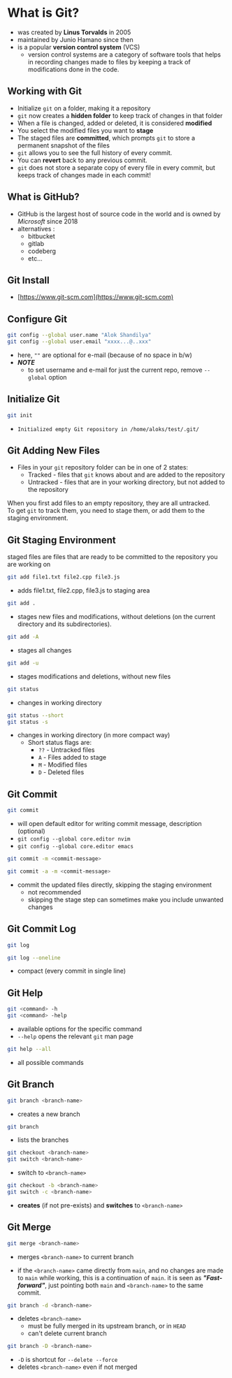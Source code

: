 # What is Git?

- was created by **Linus Torvalds** in 2005
- maintained by Junio Hamano since then
- is a popular **version control system** (VCS)
  - version control systems are a category of software tools that helps in recording changes made to files by keeping a track of modifications done in the code.

## Working with Git

- Initialize `git` on a folder, making it a repository
- `git` now creates a **hidden folder** to keep track of changes in that folder
- When a file is changed, added or deleted, it is considered **modified**
- You select the modified files you want to **stage**
- The staged files are **committed**, which prompts `git` to store a permanent snapshot of the files
- `git` allows you to see the full history of every commit.
- You can **revert** back to any previous commit.
- `git` does not store a separate copy of every file in every commit, but keeps track of changes made in each commit!

## What is GitHub?

- GitHub is the largest host of source code in the world and is owned by _Microsoft_ since 2018
- alternatives :
  - bitbucket
  - gitlab
  - codeberg
  - etc...

## Git Install

- [https://www.git-scm.com](https://www.git-scm.com)

## Configure Git

```sh
git config --global user.name "Alok Shandilya"
git config --global user.email "xxxx...@..xxx"
```

- here, `""` are optional for e-mail (because of no space in b/w)
- **_NOTE_**
  - to set username and e-mail for just the current repo, remove `--global` option

## Initialize Git

```sh
git init
```

- `Initialized empty Git repository in /home/aloks/test/.git/`

## Git Adding New Files

- Files in your `git` repository folder can be in one of 2 states:
  - Tracked - files that `git` knows about and are added to the repository
  - Untracked - files that are in your working directory, but not added to the repository

When you first add files to an empty repository, they are all untracked.  
To get `git` to track them, you need to stage them, or add them to the staging environment.

## Git Staging Environment

staged files are files that are ready to be committed to the repository you are working on

```sh
git add file1.txt file2.cpp file3.js
```

- adds file1.txt, file2.cpp, file3.js to staging area

```sh
git add .
```

- stages new files and modifications, without deletions (on the current directory and its subdirectories).

```sh
git add -A
```

- stages all changes

```sh
git add -u
```

- stages modifications and deletions, without new files

```sh
git status
```

- changes in working directory

```sh
git status --short
git status -s
```

- changes in working directory (in more compact way)
  - Short status flags are:
    - `??` - Untracked files
    - `A` - Files added to stage
    - `M` - Modified files
    - `D` - Deleted files

## Git Commit

```sh
git commit
```

- will open default editor for writing commit message, description (optional)
- `git config --global core.editor nvim`
- `git config --global core.editor emacs`

```sh
git commit -m <commit-message>
```

```sh
git commit -a -m <commit-message>
```

- commit the updated files directly, skipping the staging environment
  - not recommended
  - skipping the stage step can sometimes make you include unwanted changes

## Git Commit Log

```sh
git log
```

```sh
git log --oneline
```

- compact (every commit in single line)

## Git Help

```sh
git <command> -h
git <command> -help
```

- available options for the specific command
- `--help` opens the relevant `git` man page

```sh
git help --all
```

- all possible commands

## Git Branch

```sh
git branch <branch-name>
```

- creates a new branch

```sh
git branch
```

- lists the branches

```sh
git checkout <branch-name>
git switch <branch-name>
```

- switch to `<branch-name>`

```sh
git checkout -b <branch-name>
git switch -c <branch-name>
```

- **creates** (if not pre-exists) and **switches** to `<branch-name>`

## Git Merge

```sh
git merge <branch-name>
```

- merges `<branch-name>` to current branch

- if the `<branch-name>` came directly from `main`, and no changes are made to `main` while working, this is a continuation of `main`. it is seen as **_"Fast-forward"_**, just pointing both `main` and `<branch-name>` to the same commit.

```sh
git branch -d <branch-name>
```

- deletes `<branch-name>`
  - must be fully merged in its upstream branch, or in `HEAD`
  - can't delete current branch

```sh
git branch -D <branch-name>
```

- `-D` is shortcut for `--delete --force`
- deletes `<branch-name>` even if not merged
